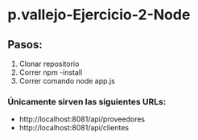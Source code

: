 # p.vallejo-Ejercicio-2-Node
## Pasos:
1. Clonar repositorio
2. Correr npm -install
3. Correr comando node app.js

### Únicamente sirven las siguientes URLs:
- http://localhost:8081/api/proveedores
- http://localhost:8081/api/clientes
